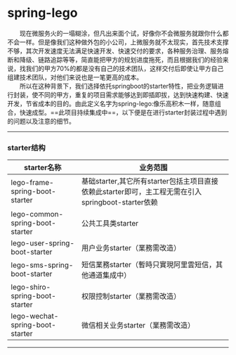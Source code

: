 # spring-lego



&emsp;&emsp;现在微服务火的一塌糊涂，但凡出来面个试，好像你不会微服务就跟你什么都不会一样。但是像我们这种做外包的小公司，上微服务就不太现实，首先技术支撑不够，其次开发速度无法满足快速开发、快速交付的要求，各种服务治理、服务熔断和降级、链路追踪等等，简直能把甲方的规划进度拖死，而且根据我们的经验来说，找我们的甲方70%的都是没有自己的技术团队，这样交付后即使让甲方自己组建技术团队，对他们来说也是一笔更高的成本。  
&emsp;&emsp;所以在这种背景下，我们选择依托springboot的starter特性，把业务逻辑进行封装，使不同的甲方，重复的项目需求能够达到即插即拔，达到快速构建、快速开发，节省成本的目的。由此定义名字为spring-lego:像乐高积木一样，随意组合，快速成型。==此项目持续集成中==，以下便是在进行starter封装过程中遇到的问题以及注意的细节。    

---------------------------------------------


### starter结构

starter名称 | 业务范围
---|---
lego-frame-spring-boot-starter | 基础starter,其它所有starter包括主项目直接依赖此starter即可，主工程无需在引入springboot-starter依赖 
lego-common-spring-boot-starter| 公共工具类starter
lego-user-spring-boot-starter | 用户业务starter（業務需改造）
lego-sms-spring-boot-starter   | 短信業務starter（暫時只實現阿里雲短信，其他通道集成中）
lego-shiro-spring-boot-starter | 权限控制starter（業務需改造）
lego-wechat-spring-boot-starter| 微信相关业务starter（業務需改造）


---------------------------------------------
